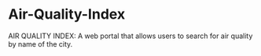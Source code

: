 # Air-Quality-Index
AIR QUALITY INDEX: A web portal that allows users to search for air  quality by name of the city. 
